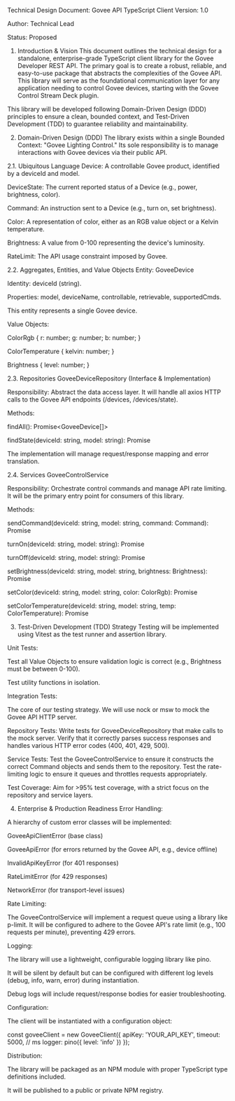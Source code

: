Technical Design Document: Govee API TypeScript Client
Version: 1.0

Author: Technical Lead

Status: Proposed

1. Introduction & Vision
   This document outlines the technical design for a standalone, enterprise-grade TypeScript client library for the Govee Developer REST API. The primary goal is to create a robust, reliable, and easy-to-use package that abstracts the complexities of the Govee API. This library will serve as the foundational communication layer for any application needing to control Govee devices, starting with the Govee Control Stream Deck plugin.

This library will be developed following Domain-Driven Design (DDD) principles to ensure a clean, bounded context, and Test-Driven Development (TDD) to guarantee reliability and maintainability.

2. Domain-Driven Design (DDD)
   The library exists within a single Bounded Context: "Govee Lighting Control." Its sole responsibility is to manage interactions with Govee devices via their public API.

2.1. Ubiquitous Language
Device: A controllable Govee product, identified by a deviceId and model.

DeviceState: The current reported status of a Device (e.g., power, brightness, color).

Command: An instruction sent to a Device (e.g., turn on, set brightness).

Color: A representation of color, either as an RGB value object or a Kelvin temperature.

Brightness: A value from 0-100 representing the device's luminosity.

RateLimit: The API usage constraint imposed by Govee.

2.2. Aggregates, Entities, and Value Objects
Entity: GoveeDevice

Identity: deviceId (string).

Properties: model, deviceName, controllable, retrievable, supportedCmds.

This entity represents a single Govee device.

Value Objects:

ColorRgb { r: number; g: number; b: number; }

ColorTemperature { kelvin: number; }

Brightness { level: number; }

2.3. Repositories
GoveeDeviceRepository (Interface & Implementation)

Responsibility: Abstract the data access layer. It will handle all axios HTTP calls to the Govee API endpoints (/devices, /devices/state).

Methods:

findAll(): Promise<GoveeDevice[]>

findState(deviceId: string, model: string): Promise<DeviceState>

The implementation will manage request/response mapping and error translation.

2.4. Services
GoveeControlService

Responsibility: Orchestrate control commands and manage API rate limiting. It will be the primary entry point for consumers of this library.

Methods:

sendCommand(deviceId: string, model: string, command: Command): Promise<void>

turnOn(deviceId: string, model: string): Promise<void>

turnOff(deviceId: string, model: string): Promise<void>

setBrightness(deviceId: string, model: string, brightness: Brightness): Promise<void>

setColor(deviceId: string, model: string, color: ColorRgb): Promise<void>

setColorTemperature(deviceId: string, model: string, temp: ColorTemperature): Promise<void>

3. Test-Driven Development (TDD) Strategy
   Testing will be implemented using Vitest as the test runner and assertion library.

Unit Tests:

Test all Value Objects to ensure validation logic is correct (e.g., Brightness must be between 0-100).

Test utility functions in isolation.

Integration Tests:

The core of our testing strategy. We will use nock or msw to mock the Govee API HTTP server.

Repository Tests: Write tests for GoveeDeviceRepository that make calls to the mock server. Verify that it correctly parses success responses and handles various HTTP error codes (400, 401, 429, 500).

Service Tests: Test the GoveeControlService to ensure it constructs the correct Command objects and sends them to the repository. Test the rate-limiting logic to ensure it queues and throttles requests appropriately.

Test Coverage: Aim for >95% test coverage, with a strict focus on the repository and service layers.

4. Enterprise & Production Readiness
   Error Handling:

A hierarchy of custom error classes will be implemented:

GoveeApiClientError (base class)

GoveeApiError (for errors returned by the Govee API, e.g., device offline)

InvalidApiKeyError (for 401 responses)

RateLimitError (for 429 responses)

NetworkError (for transport-level issues)

Rate Limiting:

The GoveeControlService will implement a request queue using a library like p-limit. It will be configured to adhere to the Govee API's rate limit (e.g., 100 requests per minute), preventing 429 errors.

Logging:

The library will use a lightweight, configurable logging library like pino.

It will be silent by default but can be configured with different log levels (debug, info, warn, error) during instantiation.

Debug logs will include request/response bodies for easier troubleshooting.

Configuration:

The client will be instantiated with a configuration object:

const goveeClient = new GoveeClient({
apiKey: 'YOUR_API_KEY',
timeout: 5000, // ms
logger: pino({ level: 'info' })
});

Distribution:

The library will be packaged as an NPM module with proper TypeScript type definitions included.

It will be published to a public or private NPM registry.
